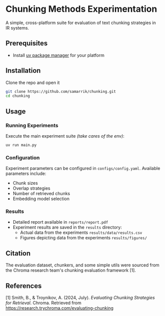 # Chunking Methods Experimentation

A simple, cross-platform suite for evaluation of text chunking strategies in IR systems.

## Prerequisites
- Install [uv package manager](https://docs.astral.sh/uv/getting-started/installation/) for your platform

## Installation
Clone the repo and open it
```bash
git clone https://github.com/samarrik/chunking.git
cd chunking
```

## Usage

### Running Experiments

Execute the main experiment suite *(take cares of the env)*:
```bash
uv run main.py
```

### Configuration

Experiment parameters can be configured in `configs/config.yaml`. Available parameters include:
- Chunk sizes
- Overlap strategies
- Number of retrieved chunks
- Embedding model selection

### Results

- Detailed report available in `reports/report.pdf`
- Experiment results are saved in the `results` directory: 
    - Actual data from the experiments `results/data/results.csv`
    - Figures depicting data from the experiments `results/figures/`

## Citation
The evaluation dataset, chunkers, and some simple utils were sourced from the Chroma research team's chunking evaluation framework [1].

## References

[1] Smith, B., & Troynikov, A. (2024, July). *Evaluating Chunking Strategies for Retrieval*. Chroma. 
    Retrieved from https://research.trychroma.com/evaluating-chunking
